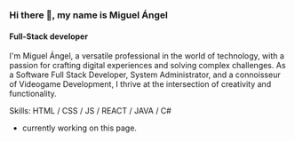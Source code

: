 ### Hi there 👋, my name is Miguel Ángel
#### Full-Stack developer
I'm Miguel Ángel, a versatile professional in the world of technology, with a passion for crafting digital experiences and solving complex challenges. As a Software Full Stack Developer, System Administrator, and a connoisseur of Videogame Development, I thrive at the intersection of creativity and functionality.

Skills: HTML / CSS / JS / REACT / JAVA / C#

- currently working on this page. 
<!--
**MAGerena/MAGerena** is a ✨ _special_ ✨ repository because its `README.md` (this file) appears on your GitHub profile.

Here are some ideas to get you started:

- 🔭 I’m currently working on ...
- 🌱 I’m currently learning ...
- 👯 I’m looking to collaborate on ...
- 🤔 I’m looking for help with ...
- 💬 Ask me about ...
- 📫 How to reach me: ...
- 😄 Pronouns: ...
- ⚡ Fun fact: ...
-->

